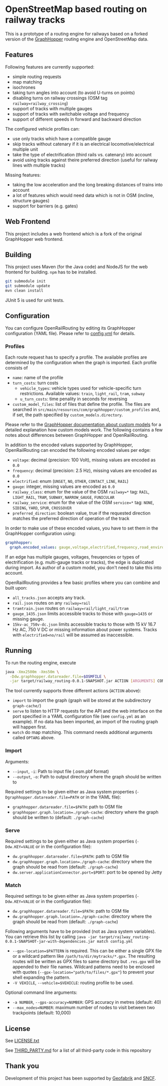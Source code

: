 # OpenStreetMap based routing on railway tracks

This is a prototype of a routing engine for railways based on a forked version of the
[GraphHopper](https://github.com/geofabrik/graphhopper/tree/osm-reader-callbacks) routing engine and OpenStreetMap data.

## Features

Following features are currently supported:

* simple routing requests
* map matching
* isochrones
* taking turn angles into account (to avoid U-turns on points)
* disabling turns on railway crossings (OSM tag `railway=railway_crossing`)
* support of tracks with multiple gauges
* support of tracks with switchable voltage and frequency
* support of different speeds in forward and backward direction

The configured vehicle profiles can:

* use only tracks which have a compatible gauge
* skip tracks without catenary if it is an electrical locomotive/electrical multiple unit
* take the type of electrification (third rails vs. catenary) into account
* avoid using tracks against theire preferred direction (useful for railway lines with multiple tracks)

Missing features:

* taking the low acceleration and the long breaking distances of trains into account
* a lot of features which would need data which is not in OSM (incline, structure gauges)
* support for barriers (e.g. gates)

## Web Frontend

This project includes a web frontend which is a fork of the original GraphHopper web frontend.

## Building

This project uses Maven (for the Java code) and NodeJS for the web frontend for building.
`npm` has to be installed.

```sh
git submodule init
git submodule update
mvn clean install
```

JUnit 5 is used for unit tests.

## Configuration

You can configure OpenRailRouting by editing its GraphHopper configuration (YAML file). Please refer to [config.yml](config.yml) for details.

### Profiles

Each route request has to specify a profile. The available profiles are determined by the configuration when the graph is imported.
Each profile consists of

* `name`: name of the profile
* `turn_costs`: turn costs
  * `vehicle_types`: vehicle types used for vehicle-specific turn restrictions. Available values: `train`, `light_rail`, `tram`, `subway`
  * `u_turn_costs`: time penality in seconds for reversing
* `custom_model_files`: list of files that define the profile. The files are searched in `src/main/resources/com/graphhopper/custom_profiles` and, if set, the path specified by `custom_models.directory`.

Please refer to the [GraphHopper documentation about custom models](https://github.com/graphhopper/graphhopper/blob/master/docs/core/custom-models.md) for a detailed explanation how custom models work. The following contains a few notes about differences between GraphHopper and OpenRailRouting.

In addition to the encoded values supported by GraphHopper, OpenRailRouting can encoded the following encoded values per edge:

* `voltage`: decimal (precision: 100 Volt), missing values are encoded as `0.0`
* `frequency`: decimal (precision: 2.5 Hz), missing values are encoded as `0.0`
* `electrified`: enum (`UNSET`, `NO`, `OTHER`, `CONTACT_LINE`, `RAIL`)
* `gauge`: integer, missing values are encoded as `0.0`
* `railway_class`: enum for the value of the OSM `railway=*` tag: `RAIL`, `LIGHT_RAIL`, `TRAM`, `SUBWAY`, `NARROW_GAUGE`, `FUNICULAR`
* `railway_service`: enum for the value of the OSM `service=*` tag: `NONE`, `SIDING`, `YARD`, `SPUR`, `CROSSOVER`
* `preferred_direction`: boolean value, true if the requested direction matches the preferred direction of operation of the track

In order to make use of these encoded values, you have to set them in the GraphHopper configuration using:

```yaml
graphhopper:
  graph.encoded_values: gauge,voltage,electrified,frequency,road_environment,max_speed,rail_access,rail_average_speed,railway_class,railway_service
```

If an edge has multiple gauges, voltages, freuqencies or types of electrification (e.g. multi-gauge tracks or tracks), the edge is duplicated during import. As author of a custom model, you don't need to take this into account.

OpenRailRouting provides a few basic profiles where you can combine and built upon:

* `all_tracks.json` accepts any track.
* `rail.json` routes on any `railway=rail`
* `tramtrain.json` routes on `railway=rail/light_rail/tram`
* `gauge_1435.json` limits accessible tracks to those with `gauge=1435` or missing gauge.
* `15kv-ac_750v-dc.json` limits accessible tracks to those with 15 kV 16.7 Hz AC, 750 V DC or missing information about power systems. Tracks with `electrified=no/rail` will be assumed as inaccessible.


## Running

To run the routing engine, execute

```sh
java -Xmx2500m -Xms50m \
  -Ddw.graphhopper.datareader.file=$OSMFILE \
  -jar target/railway_routing-0.0.1-SNAPSHOT.jar ACTION [ARGUMENTS] CONFIG_FILE [OPTARG]
```

The tool currently supports three different actions (`ACTION` above):

* `import` to import the graph (graph will be stored at the subdirectory `graph-cache/`)
* `serve` to listen to HTTP requests for the API and the web interface on the port specified in a YAML configuration file (see
  `config.yml` as an example). If no data has been imported, an import of the routing graph will happen first.
* `match` do map matching. This command needs additional arguments called `OPTARG` above.

### Import

Arguments:

* `--input`, `-i`: Path to input file (.osm.pbf format)
* `--output`, `-o`: Path to output directory where the graph should be written to

Required settings to be given either as Java system properties (`-Dgraphhopper.datareader.file=PATH` or in the YAML file):

* `graphhopper.datareader.file=$PATH`: path to OSM file
* `graphhopper.graph.location=./graph-cache`: directory where the graph should be written to
  (default: `./graph-cache`)

### Serve

Required settings to be given either as Java system properties (`-Ddw.KEY=VALUE` or in the configuration file):

* `dw.graphhopper.datareader.file=$PATH`: path to OSM file
* `dw.graphhopper.graph.location=./graph-cache`: directory where the graph should be read from
  (default: `./graph-cache`)
* `dw.server.applicationConnector.port=$PORT`: port to be opened by Jetty

### Match

Required settings to be given either as Java system properties (`-Ddw.KEY=VALUE` or in the configuration file):

* `dw.graphhopper.datareader.file=$PATH`: path to OSM file
* `dw.graphhopper.graph.location=./graph-cache`: directory where the graph should be read from
  (default: `./graph-cache`)

Following arguments have to be provided (not as Java system variables). You can retrieve this list
by calling
`java -jar target/railway_routing-0.0.1-SNAPSHOT-jar-with-dependencies.jar match config.yml`

* `--gpx-location=$PATTERN` is required. This can be either a single GPX file or a wildcard pattern
  like `/path/to/dir/mytracks/*.gpx`. The resulting routes will be written as GPX files to same
  directory but `.res.gpx` will be appended to their file names. Wildcard patterns need to be
  enclosed with quotes (`--gpx-location="path/to/files/*.gpx"`) to prevent your shell expanding
  the pattern.
* `-V VEHICLE`, `--vehicle=$VEHICLE`: routing profile to be used.

Optional command line arguments:

* `-a NUMBER`, `--gps-accuracy=NUMBER`: GPS accuracy in metres (default: 40)
* `--max_nodes=NUMBER`: maximum number of nodes to visit between two trackpoints (default: 10,000)

## License

See [LICENSE.txt](LICENSE.txt)

See [THIRD_PARTY.md](THIRD_PARTY.md) for a list of all third-party code in this repository

## Thank you

Development of this project has been supported by [Geofabrik](https://www.geofabrik.de) and [SNCF](https://www.sncf.com/fr).
